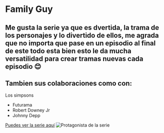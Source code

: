 # Family Guy
## Me gusta la serie ya que es dvertida, la trama de los personajes y lo divertido de ellos, me agrada que no importa que pase en un episodio al final de este todo esta bien esto le da mucha versatilidad para crear tramas nuevas cada episodio 😊 
## Tambien sus colaboraciones como con:
Los simpsons
- Futurama
- Robert Downey Jr
- Johnny Depp

[Puedes ver la serie aquí](https://www.starplus.com/es-419/series/family-guy/50eOTyhnHBoi)
  ![Protagonista de la serie](https://upload.wikimedia.org/wikipedia/en/c/c2/Peter_Griffin.png)
  
